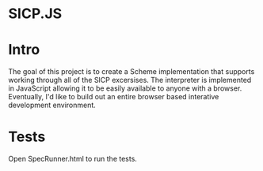SICP.JS
====================

Intro
=====
The goal of this project is to create a Scheme implementation that supports working through all of the SICP excersises.  The interpreter is implemented in JavaScript allowing it to be easily available to anyone with a browser.  Eventually, I'd like to build out an entire browser based interative development environment.

Tests
=====
Open SpecRunner.html to run the tests.
